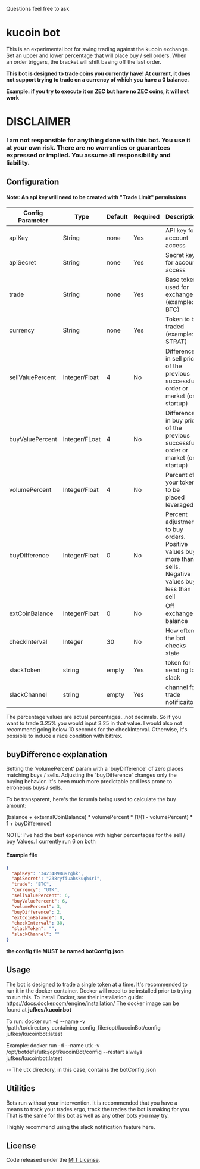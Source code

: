 Questions feel free to ask

# kucoin bot
This is an experimental bot for swing trading against the kucoin exchange. Set an upper and lower percentage that will place buy / sell orders. When an order triggers, the bracket will shift basing off the last order.

**This bot is designed to trade coins you currently have! At current, it does not support trying to trade on a currency of which you have a 0 balance.**

**Example: if you try to execute it on ZEC but have no ZEC coins, it will not work**

# DISCLAIMER

### I am not responsible for anything done with this bot. You use it at your own risk. There are no warranties or guarantees expressed or implied. You assume all responsibility and liability.

## Configuration

#### Note: An api key will need to be created with "Trade Limit" permissions

| Config Parameter  |  Type |  Default | Required  |  Description |
|---|---|---|---|---|
| apiKey  |  String |  none | Yes  |  API key for account access |
| apiSecret  | String  |  none |  Yes |  Secret key for account access |
| trade  | String  |  none | Yes | Base token used for exchange (example: BTC)  |
| currency | String  | none  |  Yes | Token to be traded (example: STRAT) |
| sellValuePercent  | Integer/Float  | 4  |  No | Difference in sell price of the previous successful order or market (on startup)  | 
| buyValuePercent  |  Integer/FLoat |  4 |  No | Difference in buy price of the previous successful order or market (on startup)   | 
| volumePercent  | Integer/Float  | 4  | No  |  Percent of your tokens to be placed leveraged | 
| buyDifference  |  Integer/Float |  0 |  No |  Percent adjustment to buy orders. Positive values buy more than sells. Negative values buys less than sell | 
| extCoinBalance | Integer/Float | 0| No | Off exchange balance|
| checkInterval | Integer | 30| No | How often the bot checks state|
| slackToken | string | empty | Yes | token for sending to slack |
| slackChannel | string | empty | Yes | channel for trade notificaiton | 


The percentage values are actual percentages...not decimals. So if you want to trade 3.25% you would input 3.25 in that value. I would also not recommend going below 10 seconds for the checkInterval. Otherwise, it's possible to induce a race condition with bittrex.

## buyDifference explanation

Setting the 'volumePercent' param with a 'buyDifference' of zero places matching buys / sells. Adjusting the 'buyDifference' changes only the buying behavior. It's been much more predictable and less prone to erroneous buys / sells.

To be transparent, here's the forumla being used to calculate the buy amount:

(balance + externalCoinBalance) * volumePercent * (1/(1 - volumePercent) * 1 + buyDifference)

NOTE: I've had the best experience with higher percentages for the sell / buy Values. I currently run 6 on both


#### Example file 

```json
{
  "apiKey": "34234898u9rghk",
  "apiSecret": "238ryfiuahskuqh4ri",
  "trade": "BTC",
  "currency": "UTK",
  "sellValuePercent": 6,
  "buyValuePercent": 6,
  "volumePercent": 3,
  "buyDifference": 2,
  "extCoinBalance": 0,
  "checkInterval": 30,
  "slackToken": "",
  "slackChannel": ""
}
```
__the config file MUST be named botConfig.json__

## Usage
The bot is designed to trade a single token at a time. It's recommended to run it in the docker container.
Docker will need to be installed prior to trying to run this. To install Docker, see their installation guide:
https://docs.docker.com/engine/installation/
The docker image can be found at __jufkes/kucoinbot__

To run:
docker run -d --name <name> -v /path/to/directory_containing_config_file:/opt/kucoinBot/config jufkes/kucoinbot:latest

Example:
docker run -d --name utk -v /opt/botdefs/utk:/opt/kucoinBot/config --restart always jufkes/kucoinbot:latest

-- The utk directory, in this case, contains the botConfig.json

## Utilities
Bots run without your intervention. It is recommended that you have a means to track your trades ergo, track the trades the bot is making for you. That is the same for this bot as well as any other bots you may try.

I highly recommend using the slack notification feature here.

## License
Code released under the [MIT License](https://github.com/jufkes/bittrexBot/master/LICENSE).
